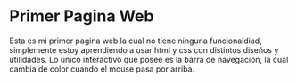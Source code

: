 # Primer Pagina Web
Esta es mi primer pagina web la cual no tiene ninguna funcionaldiad, simplemente estoy aprendiendo a usar html y css con distintos diseños y utilidades. 
Lo único interactivo que posee es la barra de navegación, la cual cambia de color cuando el mouse pasa por arriba.
